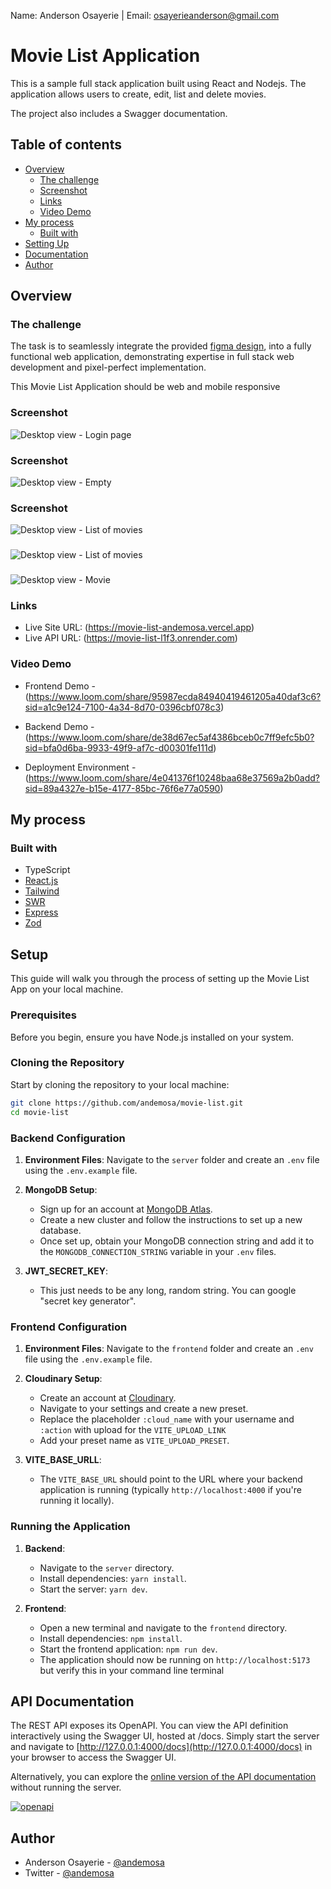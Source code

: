 Name: Anderson Osayerie | Email: osayerieanderson@gmail.com 

# Movie List Application

This is a sample full stack application built using React and Nodejs. The application allows users to create, edit, list and delete movies.

The project also includes a Swagger documentation.

## Table of contents

- [Overview](#overview)
  - [The challenge](#the-challenge)
  - [Screenshot](#screenshot)
  - [Links](#links)
  - [Video Demo](#video-demo)
- [My process](#my-process)
  - [Built with](#built-with)
- [Setting Up](#setup)
- [Documentation](#api-documentation)
- [Author](#author)

## Overview

### The challenge

The task is to seamlessly integrate the provided [figma design](https://www.figma.com/design/GRba4s2OjAp72yH8OvwDN9/Movie-list?node-id=0-1&node-type=canvas&t=BL8tmN45ij3d3zY5-0), into a fully functional web application, demonstrating expertise in full stack web development and pixel-perfect implementation.

This Movie List Application should be web and mobile responsive


### Screenshot

![Desktop view - Login page](./screenshots/login.png)

### Screenshot

![Desktop view - Empty](./screenshots/empty.png)

### Screenshot

![Desktop view - List of movies](./screenshots/grid.png)

###

![Desktop view - List of movies](./screenshots/pagination.png)

###

![Desktop view - Movie](./screenshots/single.png)


### Links

- Live Site URL: (https://movie-list-andemosa.vercel.app)
- Live API URL: (https://movie-list-l1f3.onrender.com)

### Video Demo

- Frontend Demo - (https://www.loom.com/share/95987ecda84940419461205a40daf3c6?sid=a1c9e124-7100-4a34-8d70-0396cbf078c3)

- Backend Demo - (https://www.loom.com/share/de38d67ec5af4386bceb0c7ff9efc5b0?sid=bfa0d6ba-9933-49f9-af7c-d00301fe111d)

- Deployment Environment - (https://www.loom.com/share/4e041376f10248baa68e37569a2b0add?sid=89a4327e-b15e-4177-85bc-76f6e77a0590)

## My process

### Built with

- TypeScript
- [React.js](https://react.dev/)
- [Tailwind](https://tailwindcss.com/)
- [SWR](https://swr.vercel.app/)
- [Express](https://expressjs.com/)
- [Zod](https://zod.dev/)

## Setup

This guide will walk you through the process of setting up the Movie List App on your local machine.

### Prerequisites

Before you begin, ensure you have Node.js installed on your system.

### Cloning the Repository

Start by cloning the repository to your local machine:

```bash
git clone https://github.com/andemosa/movie-list.git
cd movie-list
```

### Backend Configuration

1. **Environment Files**: Navigate to the `server` folder and create an `.env` file using the `.env.example` file.

2. **MongoDB Setup**:

   - Sign up for an account at [MongoDB Atlas](https://www.mongodb.com/cloud/atlas).
   - Create a new cluster and follow the instructions to set up a new database.
   - Once set up, obtain your MongoDB connection string and add it to the `MONGODB_CONNECTION_STRING` variable in your `.env` files.

3. **JWT_SECRET_KEY**:
   - This just needs to be any long, random string. You can google "secret key generator".

### Frontend Configuration

1. **Environment Files**: Navigate to the `frontend` folder and create an `.env` file using the `.env.example` file.

2. **Cloudinary Setup**:

   - Create an account at [Cloudinary](https://cloudinary.com/).
   - Navigate to your settings and create a new preset.
   - Replace the placeholder `:cloud_name` with your username and `:action` with upload for the `VITE_UPLOAD_LINK`
   - Add your preset name as `VITE_UPLOAD_PRESET`.

3. **VITE_BASE_URLL**:
   - The `VITE_BASE_URL` should point to the URL where your backend application is running (typically `http://localhost:4000` if you're running it locally).

### Running the Application

1. **Backend**:

   - Navigate to the `server` directory.
   - Install dependencies: `yarn install`.
   - Start the server: `yarn dev`.

2. **Frontend**:
   - Open a new terminal and navigate to the `frontend` directory.
   - Install dependencies: `npm install`.
   - Start the frontend application: `npm run dev`.
   - The application should now be running on `http://localhost:5173` but verify this in your command line terminal

## API Documentation

The REST API exposes its OpenAPI. You can view the API definition interactively using the Swagger UI, hosted at /docs. Simply start the server and navigate to [http://127.0.0.1:4000/docs](http://127.0.0.1:4000/docs) in your browser to access the Swagger UI.

Alternatively, you can explore the [online version of the API documentation](https://andemosa.github.io/movie-list/) without running the server.

[![openapi](screenshots/swagger-docs.png)](https://andemosa.github.io/movie-list/)

## Author

- Anderson Osayerie - [@andemosa](https://andemosa.tech)
- Twitter - [@andemosa](https://www.twitter.com/andemosa)

